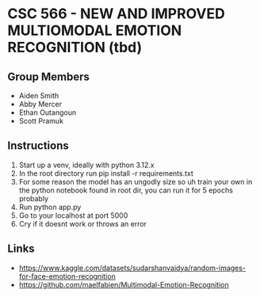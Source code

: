 # CSC 566 - NEW AND IMPROVED MULTIOMODAL EMOTION RECOGNITION (tbd)

## Group Members
- Aiden Smith
- Abby Mercer
- Ethan Outangoun
- Scott Pramuk

## Instructions

1. Start up a venv, ideally with python 3.12.x
2. In the root directory run pip install -r requirements.txt
3. For some reason the model has an ungodly size so uh train your own in the python notebook found in root dir, you can run it for 5 epochs probably
4. Run python app.py
5. Go to your localhost at port 5000
6. Cry if it doesnt work or throws an error

## Links

- https://www.kaggle.com/datasets/sudarshanvaidya/random-images-for-face-emotion-recognition
- https://github.com/maelfabien/Multimodal-Emotion-Recognition